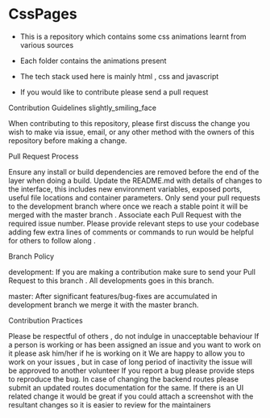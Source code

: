 # CssPages

- This is a repository which contains some css animations learnt from various sources 

- Each folder contains the animations present

- The tech stack used here is mainly html , css and javascript

- If you would like to contribute please send a pull request 



Contribution Guidelines slightly_smiling_face

When contributing to this repository, please first discuss the change you wish to make via issue, email, or any other method with the owners of this repository before making a change.

Pull Request Process

Ensure any install or build dependencies are removed before the end of the layer when doing a build.
Update the README.md with details of changes to the interface, this includes new environment variables, exposed ports, useful file locations and container parameters.
Only send your pull requests to the development branch where once we reach a stable point it will be merged with the master branch .
Associate each Pull Request with the required issue number.
Please provide relevant steps to use your codebase adding few extra lines of comments or commands to run would be helpful for others to follow along .

Branch Policy

development: If you are making a contribution make sure to send your Pull Request to this branch . All developments goes in this branch.

master: After significant features/bug-fixes are accumulated in development branch we merge it with the master branch.

Contribution Practices

Please be respectful of others , do not indulge in unacceptable behaviour
If a person is working or has been assigned an issue and you want to work on it please ask him/her if he is working on it
We are happy to allow you to work on your issues , but in case of long period of inactivity the issue will be approved to another volunteer
If you report a bug please provide steps to reproduce the bug.
In case of changing the backend routes please submit an updated routes documentation for the same.
If there is an UI related change it would be great if you could attach a screenshot with the resultant changes so it is easier to review for the maintainers